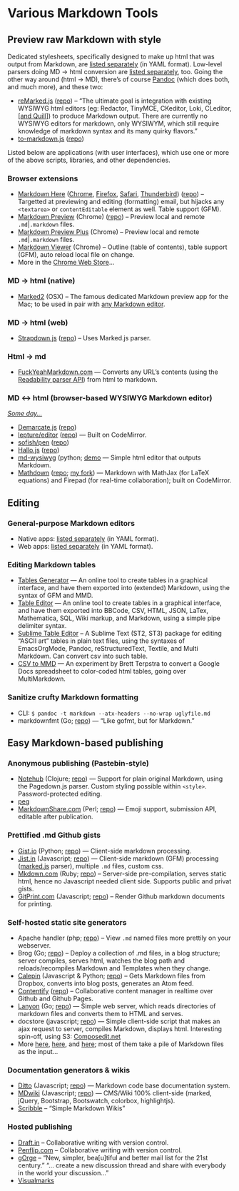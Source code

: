 <!--
Markdown Resources: Varia
==========================================
Copyright 2013–14 © Dr Wouter Soudan @ Rhythmus.be
Licensed under a Creative Commons Attribution 3.0 License.

Document address: https://github.com/rhythmus/markdown-resources/markdown-tools.md
Last revision: 2014-05-15 12:50 GMT+1
-->

# Various Markdown Tools


## Preview raw Markdown with style

Dedicated stylesheets, specifically designed to make up html that was output from Markdown, are [listed separately](markdown-stylesheets.yml) (in YAML format). Low-level parsers doing MD → html conversion are [listed separately](markdown-implementations.yml), too. Going the other way around (html → MD), there’s of course [Pandoc](http://johnmacfarlane.net/pandoc/) (which does both, and much more), and these two:

- [reMarked.js](http://leeoniya.github.io/reMarked.js) ([repo](https://github.com/leeoniya/reMarked.js)) – “The ultimate goal is integration with existing WYSIWYG html editors (eg: Redactor, TinyMCE, CKeditor, Loki, CLeditor, [[and Quill](https://github.com/quilljs/quill/issues/74)]) to produce Markdown output. There are currently no WYSIWYG editors for markdown, only WYSIWYM, which still require knowledge of markdown syntax and its many quirky flavors.”
- [to-markdown.js](http://domchristie.github.io/to-markdown/) ([repo](https://github.com/domchristie/to-markdown))

Listed below are applications (with user interfaces), which use one or more of the above scripts, libraries, and other dependencies.

### Browser extensions
- [Markdown Here](http://markdown-here.com) ([Chrome](https://chrome.google.com/webstore/detail/markdown-here), [Firefox](https://addons.mozilla.org/en-US/firefox/addon/markdown-here), [Safari](https://s3.amazonaws.com/markdown-here/markdown-here.safariextz), [Thunderbird](https://addons.mozilla.org/en-US/thunderbird/addon/markdown-here/)) ([repo](https://github.com/adam-p/markdown-here)) – Targetted at previewing and editing (formatting) email, but hijacks any `<textarea>` or `contentEditable` element as well. Table support (GFM).
- [Markdown Preview](https://chrome.google.com/webstore/detail/markdown-preview) (Chrome) ([repo](https://github.com/borismus/markdown-preview)) – Preview local and remote `.md`|`.markdown` files.
- [Markdown Preview Plus](https://chrome.google.com/webstore/detail/markdown-preview-plus) (Chrome) – Preview local and remote `.md`|`.markdown` files.
- [Markdown Viewer](https://chrome.google.com/webstore/detail/markdown-viewer) (Chrome) – Outline (table of contents), table support (GFM), auto reload local file on change.
- More in the [Chrome Web Store](https://www.google.com/search?q=chrome+extension+markdown)…

### MD → html (native)
- [Marked2](http://marked2app.com) (OSX) – The famous dedicated Markdown preview app for the Mac; to be used in pair with [any Markdown editor](markdown-editors-nativeApps.yml).

### MD → html (web)
- [Strapdown.js](http://strapdownjs.com) ([repo](https://github.com/arturadib/strapdown)) – Uses Marked.js parser.

### Html → md
- [FuckYeahMarkdown.com](http://fuckyeahmarkdown.com/) — Converts any URL’s contents (using the [Readability parser API](https://www.readability.com/developers/api)) from html to markdown.


### MD ↔ html (browser-based WYSIWYG Markdown editor)

[_Some day…_](https://github.com/quilljs/quill/issues/74#issuecomment-42942223)

- [Demarcate.js](http://will-hart.github.io/demarcate.js/) ([repo](https://github.com/will-hart/demarcate.js))
- [lepture/editor](http://lab.lepture.com/editor/) ([repo](https://github.com/lepture/editor)) — Built on CodeMirror.
- [sofish/pen](http://sofish.github.io/pen/) ([repo](https://github.com/sofish/pen))
- [Hallo.js](http://hallojs.org/demo/markdown/) ([repo](https://github.com/bergie/hallo))
- [md-wysiwyg](http://md-wysiwyg.sourceforge.net/) (python; [demo](http://md-wysiwyg.sourceforge.net/cgi-bin/cgi_wysiwyg_test.py/)  — Simple html editor that outputs Markdown.
- [Mathdown](http://mathdown.net/) ([repo](https://github.com/cben/mathdown); [my fork](https://github.com/rhythmus/mathdown)) — Markdown with MathJax (for LaTeX equations) and Firepad (for real-time collaboration); built on CodeMirror.

## Editing

### General-purpose Markdown editors
- Native apps: [listed separately](https://github.com/rhythmus/markdown-resources/blob/master/markdown-editors-nativeApps.yml) (in YAML format).
- Web apps: [listed separately](https://github.com/rhythmus/markdown-resources/blob/master/markdown-editors-browserBased.yml) (in YAML format).

### Editing Markdown tables
- [Tables Generator](http://www.tablesgenerator.com/markdown_tables) — An online tool to create tables in a graphical interface, and have them exported into (extended) Markdown, using the syntax of GFM and MMD.
- [Table Editor](http://truben.no/latex/table/) — An online tool to create tables in a graphical interface, and have them exported into BBCode, CSV, HTML, JSON, LaTex, Mathematica, SQL, Wiki markup, and Markdown, using a simple pipe delimiter syntax.
- [Sublime Table Editor](https://github.com/vkocubinsky/SublimeTableEditor) – A Sublime Text (ST2, ST3) package for editing “ASCII art” tables in plain text files, using the syntaxes of EmacsOrgMode, Pandoc, reStructuredText, Textile, and Multi Markdown. Can convert csv into such table.
- [CSV to MMD](http://brettterpstra.com/2012/03/29/experiment-csv-to-mmd-tables-with-color-coding) — An experiment by Brett Terpstra to convert a Google Docs spreadsheet to color-coded html tables, going over MultiMarkdown.

<!-- 
- http://lou.pe/blog/converting-csv-tables-to-markdown-files
- http://tonylandis.com/python/python-csv-to-fixed-sized-text-tables/
-->

### Sanitize crufty Markdown formatting
- CLI: `$ pandoc -t markdown --atx-headers --no-wrap uglyfile.md`
- markdownfmt (Go; [repo](https://github.com/shurcooL/markdownfmt)) — “Like gofmt, but for Markdown.”


## Easy Markdown-based publishing 

### Anonymous publishing (Pastebin-style)
- [Notehub](http://www.notehub.org) (Clojure; [repo](https://github.com/chmllr/NoteHub)) — Support for plain original Markdown, using the Pagedown.js parser. Custom styling possible within `<style>`. Password-protected editing.
- [peg](http://peg.gd/1)
- [MarkdownShare.com](http://markdownshare.com/) (Perl; [repo](https://github.com/skx/markdown.share/)) — Emoji support, submission API, editable after publication.

### Prettified .md Github gists
- [Gist.io](http://gist.io/) (Python; [repo](https://github.com/idan/gistio)) — Client-side markdown processing.
- [Jist.in](http://jist.in/) (Javascript; [repo](https://github.com/zhuzhuor/jist/)) — Client-side markdown (GFM) processing ([marked.js](https://github.com/chjj/marked) parser), multiple `.md` files, custom css.
- [Mkdown.com](http://www.mkdown.com/8485599) (Ruby; [repo](https://github.com/jack7890/mkdown)) – Server-side pre-compilation, serves static html, hence no Javascript needed client side. Supports public and privat gists.
- [GitPrint.com](http://gitprint.com/) (Javascript; [repo](https://github.com/adamburmister/gitprint.com)) – Render Github markdown documents for printing.

### Self-hosted static site generators
- Apache handler (php; [repo](https://github.com/sminnee/markdown-handler)) – View `.md` named files more prettily on your webserver.
- Brog (Go; [repo](https://github.com/aybabtme/brog)) –
Deploy a collection of .md files, in a blog structure; server compiles, serves html, watches the blog path and reloads/recompiles Markdown and Templates when they change.
- [Calepin](http://calepin.co/) (Javascript & Python; [repo](https://github.com/jokull/calepin)) – Gets Markdown files from Dropbox, converts into blog posts, generates an Atom feed.
- [Contentify](http://thyb.github.io/contentify) ([repo](https://github.com/thyb/contentify/)) – Collaborative content manager in realtime over Github and Github Pages.
- [Lanyon](http://ebeab.com/2014/05/07/lanyon-a-markdown-web-server/) (Go; [repo](https://github.com/mkaz/lanyon)) — Simple web server, which reads directories of markdown files and converts them to HTML and serves.
- docstore (javascript; [repo](https://github.com/haldean/docstore)) — Simple client-side script that makes an ajax request to server, compiles Markdown, displays html. Interesting spin-off, using S3: [Composedit.net](http://composedit.net/)
- More [here](http://staticsitegenerators.net/), [here](http://staticgen.com/), and [here](https://gist.github.com/davatron5000/2254924); most of them take a pile of Markdown files as the input…

### Documentation generators & wikis
- [Ditto](http://chutsu.github.io/ditto/) (Javascript; [repo](https://github.com/chutsu/ditto/)) — Markdown code base documentation system.
- [MDwiki](http://dynalon.github.io/mdwiki/) (Javascript; [repo](https://github.com/Dynalon/mdwiki/)) — CMS/Wiki 100% client-side (marked, jQuery, Bootstrap, Bootswatch, colorbox, highlightjs).
- [Scribble](http://www.tryscribble.com) – “Simple Markdown Wikis”

### Hosted publishing
- [Draft.in](https://draftin.com) – Collaborative writing with version control.
- [Penflip.com](https://www.penflip.com/) – Collaborative writing with version control.
- [gOrge](http://gorgeapp.appspot.com/) – “New, simpler, bea[u]tiful and better mail list for the 21st century.” “… create a new discussion thread and share with everybody in the world your discussion…”
- [Visualmarks](http://www.visual-marks.com)
